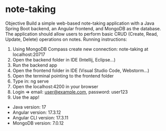 # note-taking
Objective  Build a simple web-based note-taking application with a Java Spring Boot backend, an Angular frontend, and MongoDB as the database. The application should allow users to perform basic CRUD (Create, Read, Update, Delete) operations on notes.
Running instructions:

1) Using MongoDB Compass create new connection: note-taking at localhost:20717
2) Open the backend folder in IDE (Intellij, Eclipse...)
3) Run the backend app
4) Open the frontend folder in IDE (Visual Studio Code, Webstorm...)
5) Open the terminal pointing to the frontend folder
6) Type in: ng serve
7) Open the localhost:4200 in your browser
8) Login => email: user@example.com, password: user123
9) Use the app!

- Java version: 17
- Angular version: 17.3.12
- Angular CLI version: 17.3.11
- MongoDB version: 7.0.12

